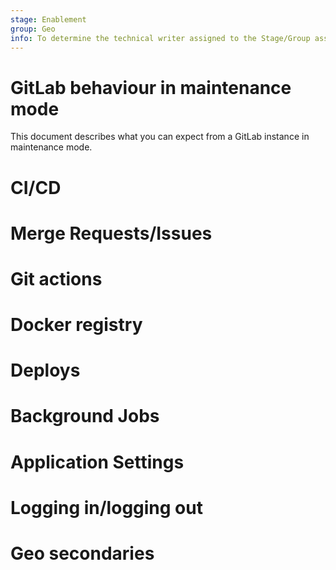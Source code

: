 ```yaml
---
stage: Enablement
group: Geo
info: To determine the technical writer assigned to the Stage/Group associated with this page, see https://about.gitlab.com/handbook/engineering/ux/technical-writing/#assignments
---
```


# GitLab behaviour in maintenance mode

This document describes what you can expect from a GitLab instance in maintenance mode.

# CI/CD
# Merge Requests/Issues
# Git actions
# Docker registry
# Deploys
# Background Jobs
# Application Settings
# Logging in/logging out
# Geo secondaries
